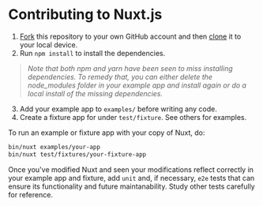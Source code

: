 # Contributing to Nuxt.js

1. [Fork](https://help.github.com/articles/fork-a-repo/) this repository to your own GitHub account and then [clone](https://help.github.com/articles/cloning-a-repository/) it to your local device.
2. Run `npm install` to install the dependencies.

> _Note that both npm and yarn have been seen to miss installing dependencies. To remedy that, you can either delete the node_modules folder in your example app and install again or do a local install of the missing dependencies._

3. Add your example app to `examples/` before writing any code.
4. Create a fixture app for under `test/fixture`. See others for examples.

To run an example or fixture app with your copy of Nuxt, do:

```sh
bin/nuxt examples/your-app
bin/nuxt test/fixtures/your-fixture-app
```

Once you've modified Nuxt and seen your modifications reflect correctly in your example app and fixture, add `unit` and, if necessary, `e2e` tests that can ensure its functionality and future maintanability. Study other tests carefully for reference.
